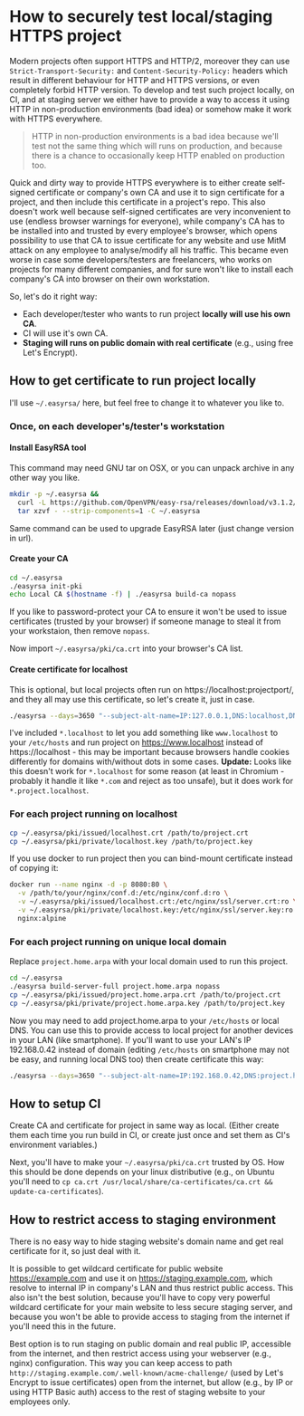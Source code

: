 # How to securely test local/staging HTTPS project

Modern projects often support HTTPS and HTTP/2, moreover they can use `Strict-Transport-Security:` and
`Content-Security-Policy:` headers which result in different behaviour for HTTP and HTTPS versions, or
even completely forbid HTTP version. To develop and test such project locally, on CI, and at staging server
we either have to provide a way to access it using HTTP in non-production environments (bad idea) or
somehow make it work with HTTPS everywhere.

> HTTP in non-production environments is a bad idea because we'll test not the same thing which will runs
on production, and because there is a chance to occasionally keep HTTP enabled on production too.

Quick and dirty way to provide HTTPS everywhere is to either create self-signed certificate or company's
own CA and use it to sign certificate for a project, and then include this certificate in a project's repo.
This also doesn't work well because self-signed certificates are very inconvenient to use (endless browser
warnings for everyone), while company's CA has to be installed into and trusted by every employee's browser,
which opens possibility to use that CA to issue certificate for any website and use MitM attack on any
employee to analyse/modify all his traffic. This became even worse in case some developers/testers are freelancers,
who works on projects for many different companies, and for sure won't like to install each company's CA
into browser on their own workstation.

So, let's do it right way:
- Each developer/tester who wants to run project **locally will use his own CA**.
- CI will use it's own CA.
- **Staging will runs on public domain with real certificate** (e.g., using free Let's Encrypt).

## How to get certificate to run project locally

I'll use `~/.easyrsa/` here, but feel free to change it to whatever you like to.

### Once, on each developer's/tester's workstation

#### Install EasyRSA tool
This command may need GNU tar on OSX, or you can unpack archive in any other way you like.
```sh
mkdir -p ~/.easyrsa &&
  curl -L https://github.com/OpenVPN/easy-rsa/releases/download/v3.1.2/EasyRSA-3.1.2.tgz |
  tar xzvf - --strip-components=1 -C ~/.easyrsa
```
Same command can be used to upgrade EasyRSA later (just change version in url).

#### Create your CA
```sh
cd ~/.easyrsa
./easyrsa init-pki
echo Local CA $(hostname -f) | ./easyrsa build-ca nopass
```
If you like to password-protect your CA to ensure it won't be used to issue certificates (trusted by
your browser) if someone manage to steal it from your workstaion, then remove `nopass`.

Now import `~/.easyrsa/pki/ca.crt` into your browser's CA list.

#### Create certificate for localhost
This is optional, but local projects often run on https://localhost:projectport/, and they all may
use this certificate, so let's create it, just in case.
```sh
./easyrsa --days=3650 "--subject-alt-name=IP:127.0.0.1,DNS:localhost,DNS:*.localhost" build-server-full localhost nopass
```
I've included `*.localhost` to let you add something like `www.localhost` to your `/etc/hosts` and
run project on https://www.localhost instead of https://localhost - this may be important because
browsers handle cookies differently for domains with/without dots in some cases.
**Update:** Looks like this doesn't work for `*.localhost` for some reason (at least in Chromium - probably
it handle it like `*.com` and reject as too unsafe), but it does work for `*.project.localhost`.

### For each project running on localhost
```sh
cp ~/.easyrsa/pki/issued/localhost.crt /path/to/project.crt
cp ~/.easyrsa/pki/private/localhost.key /path/to/project.key
```
If you use docker to run project then you can bind-mount certificate instead of copying it:
```sh
docker run --name nginx -d -p 8080:80 \
  -v /path/to/your/nginx/conf.d:/etc/nginx/conf.d:ro \
  -v ~/.easyrsa/pki/issued/localhost.crt:/etc/nginx/ssl/server.crt:ro \
  -v ~/.easyrsa/pki/private/localhost.key:/etc/nginx/ssl/server.key:ro \
  nginx:alpine
```

### For each project running on unique local domain
Replace `project.home.arpa` with your local domain used to run this project.
```sh
cd ~/.easyrsa
./easyrsa build-server-full project.home.arpa nopass
cp ~/.easyrsa/pki/issued/project.home.arpa.crt /path/to/project.crt
cp ~/.easyrsa/pki/private/project.home.arpa.key /path/to/project.key
```
Now you may need to add project.home.arpa to your `/etc/hosts` or local DNS.
You can use this to provide access to local project for another devices in your LAN (like smartphone).
If you'll want to use your LAN's IP 192.168.0.42 instead of domain (editing `/etc/hosts` on smartphone
may not be easy, and running local DNS too) then create certificate this way:
```sh
./easyrsa --days=3650 "--subject-alt-name=IP:192.168.0.42,DNS:project.home.arpa" build-server-full project.home.arpa nopass
```

## How to setup CI

Create CA and certificate for project in same way as local.
(Either create them each time you run build in CI, or create just once and set them as CI's environment variables.)

Next, you'll have to make your `~/.easyrsa/pki/ca.crt` trusted by OS. How this should be done depends on your
linux distributive (e.g., on Ubuntu you'll need to `cp ca.crt /usr/local/share/ca-certificates/ca.crt && update-ca-certificates`).

## How to restrict access to staging environment

There is no easy way to hide staging website's domain name and get real certificate for it, so just deal with it.

It is possible to get wildcard certificate for public website https://example.com and use it on
https://staging.example.com, which resolve to internal IP in company's LAN and thus restrict public access.
This also isn't the best solution, because you'll have to copy very powerful wildcard certificate for your
main website to less secure staging server, and because you won't be able to provide access to staging from
the internet if you'll need this in the future.

Best option is to run staging on public domain and real public IP, accessible from the internet, and then
restrict access using your webserver (e.g., nginx) configuration. This way you can keep access to path
`http://staging.example.com/.well-known/acme-challenge/` (used by Let's Encrypt to issue certificates) open
from the internet, but allow (e.g., by IP or using HTTP Basic auth) access to the rest of staging website to
your employees only.
